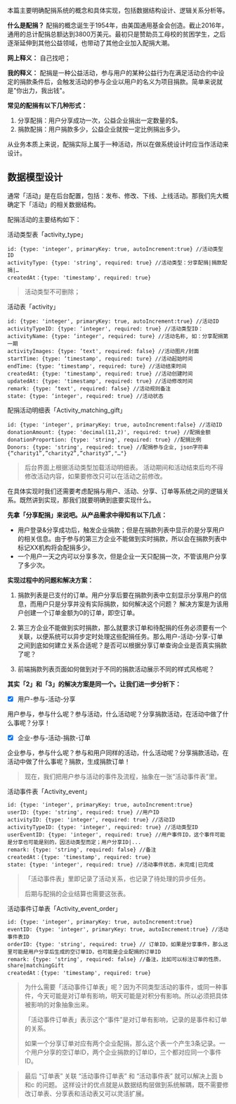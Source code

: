 本篇主要明确配捐系统的概念和具体实现，包括数据结构设计、逻辑关系分析等。

**什么是配捐？**
配捐的概念诞生于1954年，由美国通用基金会创造。截止2016年，通用的总计配捐总额达到3800万美元。最初只是赞助员工母校的贫困学生，之后逐渐延伸到其他公益领域，也带动了其他企业加入配捐大潮。

**网上释义：** 自己找吧；

**我的释义：** 配捐是一种公益活动，参与用户的某种公益行为在满足活动合约中设定的捐款条件后，会触发活动的参与企业以用户的名义为项目捐款。简单来说就是"你出力，我出钱"。


**常见的配捐有以下几种形式：**
1. 分享配捐：用户分享成功一次，公益企业捐出一定数量的$。
2. 捐款配捐：用户捐款多少，公益企业就按一定比例捐出多少。


从业务本质上来说，配捐实际上属于一种活动，所以在做系统设计时应当作活动来设计。


## 数据模型设计

通常「活动」是在后台配置，包括：发布、修改、下线、上线活动。那我们先大概确定下「活动」的相关数据结构。

配捐活动的主要结构如下：

活动类型表「activity_type」
```
id: {type: 'integer', primaryKey: true, autoIncrement:true} //活动类型ID
activityType: {type: 'string', required: true} //活动类型：分享配捐|捐款配捐|…
createdAt：{type: 'timestamp', required: true}
```
> 活动类型不可删除；


活动表「activity」
```
id: {type: 'integer', primaryKey: true, autoIncrement:true} //活动ID
activityTypeID: {type: ‘integer', required: true} //活动类型ID：
activityName: {type: ‘integer', required: ture} //活动名称, 如：分享配捐第一期
activityImages: {type: ‘text', required: false} //活动图片/封面
startTime: {type: ‘timestamp', required: ture} //活动起始时间
endTime: {type: ‘timestamp', required: ture} //活动结束时间
createdAt: {type: 'timestamp', required: true} //活动创建时间
updatedAt: {type: 'timestamp', required: true} //活动修改时间
remark: {type: ‘text', required: false} //活动规则备注
state: {type: ‘integer', required: true} //活动状态
```

配捐活动明细表「Activity_matching_gift」
```
id: {type: 'integer', primaryKey: true, autoIncrement:false} //活动ID
donationAmount: {type: 'decimal(11,2)', required: true} //配捐金额
donationProportion: {type: 'string', required: true} //配捐比例
Donors: {type: 'string', required: true} //配捐参与企业, json字符串 {“charity1”,”charity2”,”charity3”,"…"}
```


> 后台界面上根据活动类型加载活动明细表。
> 活动期间和活动结束后均不得修改活动内容，如果要修改只可以在活动之前修改。



在具体实现时我们还需要考虑配捐与用户、活动、分享、订单等系统之间的逻辑关系。既然讲到实现，那我们就要明确到底要实现什么。

**先拿「分享配捐」来说吧。从产品需求中得知有以下几点：**
- 用户登录&分享成功后，触发企业捐款；但是在捐款列表中显示的是分享用户的相关信息。由于参与的第三方企业不能做到实时捐款，所以会在捐款列表中标记XX机构将会配捐多少。
- 一个用户一天之内可以分享多次，但是企业一天只配捐一次，不管该用户分享了多少次。

**实现过程中的问题和解决方案：**
1. 捐款列表是已支付的订单。用户分享后要在捐款列表中立刻显示分享用户的信息，而用户只是分享并没有实际捐款，如何解决这个问题？
 解决方案是为该用户创建一个订单金额为0的订单，即空订单。

2. 第三方企业不能做到实时捐款，那么就要求订单和待配捐的任务必须要有一个关联，以便系统可以异步定时处理这些配捐任务。那么用户-活动-分享-订单之间到底如何建立关系合适呢？是否可以根据分享订单查询企业是否真实捐款了呢？

3. 前端捐款列表页面如何做到对于不同的捐款活动展示不同的样式风格呢？

**其实「2」和「3」的解决方案是同一个。让我们进一步分析下：**

- [x] 用户-参与-活动-分享 

用户参与，参与什么呢？参与活动，什么活动呢？分享捐款活动，在活动中做了什么事呢？分享！

- [x] 企业-参与-活动-捐款-订单

企业参与，参与什么呢？参与和用户同样的活动，什么活动呢？分享捐款活动，在活动中做了什么事呢？捐款，生成捐款订单！

>现在，我们把用户参与活动的事件及流程，抽象在一张“活动事件表”里。

活动事件表「Activity_event」
```
id: {type: 'integer', primaryKey: true, autoIncrement:true} 
userID: {type: 'string', required: true} //用户ID
activityID: {type: 'integer', required: true} //活动ID
activityTypeID: {type: 'integer', required: true} //活动类型ID
userEventID: {type: 'integer', required: true} //用户事件ID，这个事件可能是分享也可能是别的，因活动类型而定；用户分享ID|... 
remark: {type: 'string', required: false} //备注
createdAt：{type: 'timestamp', required: true}
state: {type: 'integer', required: true} //活动事件状态，未完成|已完成
```


>「活动事件表」里即记录了活动关系，也记录了待处理的异步任务。
>
>后期与配捐的企业结算也需要这张表。


活动事件订单表「Activity_event_order」
```
id: {type: 'integer', primaryKey: true, autoIncrement:true} 
eventID: {type: 'integer', primaryKey: true, autoIncrement:true} //活动事件表ID
orderID: {type: 'string', required: true} // 订单ID，如果是分享事件，那么这里可能是用户分享后生成的空订单ID，也可能是企业配捐的订单ID
remark: {type: 'string', required: false} //备注，比如可以标注订单的性质，share|matchingGift
createdAt：{type: 'timestamp', required: true}
```

> 为什么需要「活动事件订单表」呢？因为不同类型活动的事件，或同一种事件，今天可能是对订单有影响，明天可能是对积分有影响。所以必须把具体被影响的对象抽象出来。
> 
> 「活动事件订单表」表示这个“事件”是对订单有影响，记录的是事件和订单的关系。
>
> 如果一个分享订单对应有两个企业配捐，那么这个表一个产生3条记录。一个用户分享的空订单ID，两个企业捐款的订单ID，三个都对应同一个事件ID。


> 最后 “订单表” 关联 “活动事件订单表” 和 “活动事件表” 就可以解决上面 b和c 的问题。
> 这样设计的优点就是从数据结构层做到系统解耦，既不需要修改订单表、分享表和活动表又可以灵活扩展。
